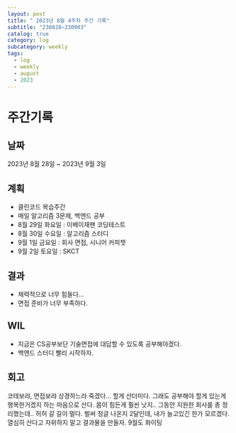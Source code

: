 ```yaml
---
layout: post
title: " 2023년 8월 4주차 주간 기록"
subtitle: "230828~230903"
catalog: true
category: log
subcategory: weekly
tags:
  - log
  - weekly
  - august
  - 2023
---
```


# 주간기록

## 날짜

2023년 8월 28일 ~ 2023년 9월 3일

## 계획

- 클린코드 복습주간
- 매일 알고리즘 3문제, 백엔드 공부
- 8월 29일 화요일 : 이베이재팬 코딩테스트
- 8월 30일 수요일 : 알고리즘 스터디
- 9월 1일 금요일 : 회사 면접, 시니어 커피챗
- 9월 2일 토요일 : SKCT

## 결과

- 체력적으로 너무 힘들다...
- 면접 준비가 너무 부족하다.

## WIL

- 지금은 CS공부보단 기술면접에 대답할 수 있도록 공부해야겠다.
- 백엔드 스터디 빨리 시작하자.

## 회고

코테보랴, 면접보랴 상경하느라 죽겠다... 할게 산더미다. 그래도 공부해야 할게 있는게 행복한거겠지 하는 마음으로 산다. 몸이 힘든게 훨씬 낫지.. 그동안 지원한 회사를 총 정리했는데.. 허허 갈 길이 멀다. 벌써 정글 나온지 2달인데, 내가 늘고있긴 한가 모르겠다. 열심히 산다고 자위하지 말고 결과물을 만들자. 9월도 화이팅
